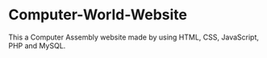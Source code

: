 # Computer-World-Website
This a Computer Assembly website made by using HTML, CSS, JavaScript, PHP and MySQL.
